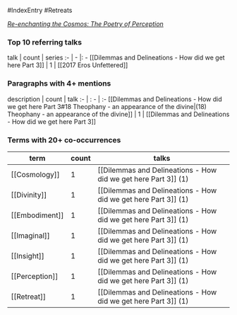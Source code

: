 #IndexEntry #Retreats

[_Re-enchanting the Cosmos: The Poetry of Perception_](https://dharmaseed.org/retreats/3049/)

### Top 10 referring talks
talk | count | series
:- | - |: -
[[Dilemmas and Delineations - How did we get here Part 3]] | 1 | [[2017 Eros Unfettered]]

### Paragraphs with 4+ mentions
description | count | talk
:- | : - | :-
[[Dilemmas and Delineations - How did we get here Part 3#18 Theophany - an appearance of the divine\|(18) Theophany - an appearance of the divine]] | 1 | [[Dilemmas and Delineations - How did we get here Part 3]]

### Terms with 20+ co-occurrences
term | count | talks
-|-|-
[[Cosmology]] | 1 | <span class="counts">[[Dilemmas and Delineations - How did we get here Part 3]] (1)</span> 
[[Divinity]] | 1 | <span class="counts">[[Dilemmas and Delineations - How did we get here Part 3]] (1)</span> 
[[Embodiment]] | 1 | <span class="counts">[[Dilemmas and Delineations - How did we get here Part 3]] (1)</span> 
[[Imaginal]] | 1 | <span class="counts">[[Dilemmas and Delineations - How did we get here Part 3]] (1)</span> 
[[Insight]] | 1 | <span class="counts">[[Dilemmas and Delineations - How did we get here Part 3]] (1)</span> 
[[Perception]] | 1 | <span class="counts">[[Dilemmas and Delineations - How did we get here Part 3]] (1)</span> 
[[Retreat]] | 1 | <span class="counts">[[Dilemmas and Delineations - How did we get here Part 3]] (1)</span> 

